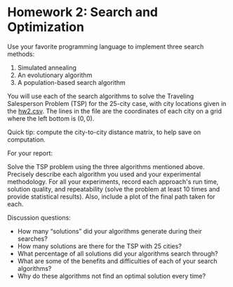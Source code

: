 # Homework 2: Search and Optimization

Use your favorite programming language to implement three search methods:

1. Simulated annealing
2. An evolutionary algorithm
3. A population-based search algorithm

You will use each of the search algorithms to solve the Traveling Salesperson Problem (TSP) for the 25-city case, with city locations given in the [hw2.csv](./hw2/hw2.csv). The lines in the file are the coordinates of each city on a grid where the left bottom is $(0,0)$.

Quick tip: compute the city-to-city distance matrix, to help save on computation.

For your report:

Solve the TSP problem using the three algorithms mentioned above. Precisely describe each algorithm you used and your experimental methodology. For all your experiments, record each approach's run time, solution quality, and repeatability (solve the problem at least 10 times and provide statistical results). Also, include a plot of the final path taken for each.

Discussion questions:

- How many “solutions” did your algorithms generate during their searches?
- How many solutions are there for the TSP with 25 cities?
- What percentage of all solutions did your algorithms search through?
- What are some of the benefits and difficulties of each of your search algorithms?
- Why do these algorithms not find an optimal solution every time?
